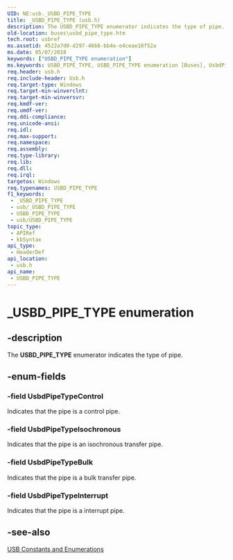 ```yaml
---
UID: NE:usb._USBD_PIPE_TYPE
title: _USBD_PIPE_TYPE (usb.h)
description: The USBD_PIPE_TYPE enumerator indicates the type of pipe.
old-location: buses\usbd_pipe_type.htm
tech.root: usbref
ms.assetid: 4522a7d0-d297-4668-bb4e-e4ceae18f52a
ms.date: 05/07/2018
keywords: ["USBD_PIPE_TYPE enumeration"]
ms.keywords: USBD_PIPE_TYPE, USBD_PIPE_TYPE enumeration [Buses], UsbdPipeTypeBulk, UsbdPipeTypeControl, UsbdPipeTypeInterrupt, UsbdPipeTypeIsochronous, _USBD_PIPE_TYPE, buses.usbd_pipe_type, usb/USBD_PIPE_TYPE, usb/UsbdPipeTypeBulk, usb/UsbdPipeTypeControl, usb/UsbdPipeTypeInterrupt, usb/UsbdPipeTypeIsochronous, usbstrct_a1fda372-f509-4667-a615-b68936b0a42b.xml
req.header: usb.h
req.include-header: Usb.h
req.target-type: Windows
req.target-min-winverclnt: 
req.target-min-winversvr: 
req.kmdf-ver: 
req.umdf-ver: 
req.ddi-compliance: 
req.unicode-ansi: 
req.idl: 
req.max-support: 
req.namespace: 
req.assembly: 
req.type-library: 
req.lib: 
req.dll: 
req.irql: 
targetos: Windows
req.typenames: USBD_PIPE_TYPE
f1_keywords:
 - _USBD_PIPE_TYPE
 - usb/_USBD_PIPE_TYPE
 - USBD_PIPE_TYPE
 - usb/USBD_PIPE_TYPE
topic_type:
 - APIRef
 - kbSyntax
api_type:
 - HeaderDef
api_location:
 - usb.h
api_name:
 - USBD_PIPE_TYPE
---
```


# _USBD_PIPE_TYPE enumeration


## -description

The <b>USBD_PIPE_TYPE</b> enumerator indicates the type of pipe.

## -enum-fields

### -field UsbdPipeTypeControl

Indicates that the pipe is a control pipe.

### -field UsbdPipeTypeIsochronous

Indicates that the pipe is an isochronous transfer pipe.

### -field UsbdPipeTypeBulk

Indicates that the pipe is a bulk transfer pipe.

### -field UsbdPipeTypeInterrupt

Indicates that the pipe is a interrupt pipe.

## -see-also

<a href="https://docs.microsoft.com/windows-hardware/drivers/ddi/_usbref/#enumerations">USB Constants and Enumerations</a>

